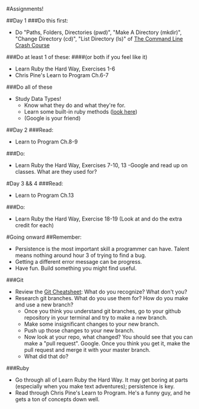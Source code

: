 #Assignments!

##Day 1
###Do this first:
- Do "Paths, Folders, Directories (pwd)", "Make A Directory (mkdir)", "Change Directory (cd)", "List Directory (ls)" of [The Command Line Crash Course](http://cli.learncodethehardway.org/book/)

###Do at least 1 of these:
####(or both if you feel like it)
- Learn Ruby the Hard Way, Exercises 1-6
- Chris Pine's Learn to Program Ch.6-7

###Do all of these
- Study Data Types!
  - Know what they do and what they're for.
  - Learn some built-in ruby methods ([look here](http://ruby-doc.com/))
  - (Google is your friend)

##Day 2
###Read:
- Learn to Program Ch.8-9

###Do:
- Learn Ruby the Hard Way, Exercises 7-10, 13
-Google and read up on classes. What are they used for?

#Day 3 && 4
###Read:
- Learn to Program Ch.13

###Do:
- Learn Ruby the Hard Way, Exercise 18-19 (Look at and do the extra credit for each)

#Going onward
##Remember:
- Persistence is the most important skill a programmer can have. Talent means nothing around hour 3 of trying to find a bug.
- Getting a different error message can be progress.
- Have fun. Build something you might find useful.

###Git
- Review the [Git Cheatsheet](https://scotch.io/bar-talk/git-cheat-sheet): What do you recognize? What don't you?
- Research git branches. What do you use them for? How do you make and use a new branch?
  - Once you think you understand git branches, go to your github repository in your terminal and try to make a new branch.
  - Make some insignificant changes to your new branch.
  - Push up those changes to your new branch.
  - Now look at your repo, what changed? You should see that you can make a "pull request". Google. Once you think you get it, make the pull request and merge it with your master branch.
  - What did that do?


###Ruby
- Go through all of Learn Ruby the Hard Way. It may get boring at parts (especially when you make text adventures); persistence is key.
- Read through Chris Pine's Learn to Program. He's a funny guy, and he gets a ton of concepts down well.
